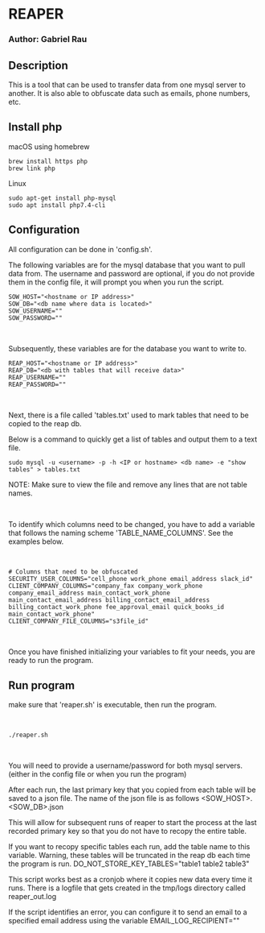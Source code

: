 # REAPER
### Author: Gabriel Rau

## Description
This is a tool that can be used to transfer data from one mysql server to another. It is also able to obfuscate data such as emails, phone numbers, etc.



## Install php

macOS using homebrew
```
brew install https php
brew link php
```

Linux
```
sudo apt-get install php-mysql
sudo apt install php7.4-cli
```

## Configuration

All configuration can be done in 'config.sh'.

The following variables are for the mysql database that you want to pull data from. The username and password are optional, if you do not provide them in the config file, it will prompt you when you run the script.

```
SOW_HOST="<hostname or IP address>"
SOW_DB="<db name where data is located>"
SOW_USERNAME=""
SOW_PASSWORD=""
```
<br />

Subsequently, these variables are for the database you want to write to.

```
REAP_HOST="<hostname or IP address>"
REAP_DB="<db with tables that will receive data>"
REAP_USERNAME=""
REAP_PASSWORD=""
```

<br />

Next, there is a file called 'tables.txt' used to mark tables that need to be copied to the reap db.

Below is a command to quickly get a list of tables and output them to a text file.
```
sudo mysql -u <username> -p -h <IP or hostname> <db name> -e "show tables" > tables.txt
```
NOTE: Make sure to view the file and remove any lines that are not table names.

<br />

To identify which columns need to be changed, you have to add a variable that follows the naming scheme 'TABLE_NAME_COLUMNS'. See the examples below.

<br />

```
# Columns that need to be obfuscated
SECURITY_USER_COLUMNS="cell_phone work_phone email_address slack_id"
CLIENT_COMPANY_COLUMNS="company_fax company_work_phone company_email_address main_contact_work_phone main_contact_email_address billing_contact_email_address billing_contact_work_phone fee_approval_email quick_books_id main_contact_work_phone"
CLIENT_COMPANY_FILE_COLUMNS="s3file_id"
```

<br />

Once you have finished initializing your variables to fit your needs, you are ready to run the program. 


## Run program

make sure that 'reaper.sh' is executable, then run the program.

<br />

```
./reaper.sh
```

<br />

You will need to provide a username/password for both mysql servers. (either in the config file or when you run the program)

After each run, the last primary key that you copied from each table will be saved to a json file. The name of the json file is as follows <SOW_HOST>.<SOW_DB>.json

This will allow for subsequent runs of reaper to start the process at the last recorded primary key so that you do not have to recopy the entire table.

If you want to recopy specific tables each run, add the table name to this variable. Warning, these tables will be truncated in the reap db each time the program is run.
DO_NOT_STORE_KEY_TABLES="table1 table2 table3"

This script works best as a cronjob where it copies new data every time it runs. There is a logfile that gets created in the tmp/logs directory called reaper_out.log

If the script identifies an error, you can configure it to send an email to a specified email address using the variable
EMAIL_LOG_RECIPIENT=""


